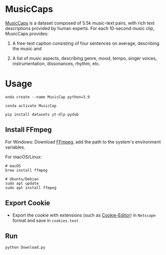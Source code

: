 # MusicCaps
[MusicCaps](https://paperswithcode.com/dataset/musiccaps) is a dataset composed of 5.5k music-text pairs, with rich text descriptions provided by human experts. For each 10-second music clip, MusicCaps provides:

1) A free-text caption consisting of four sentences on average, describing the music and

2) A list of music aspects, describing genre, mood, tempo, singer voices, instrumentation, dissonances, rhythm, etc.

# Usage

```install
onda create --name MusicCap python=3.9

conda activate MusicCap

pip install datasets yt-dlp pydub
```


## Install FFmpeg
For Windows:
Download [FFmpeg](https://ffmpeg.org/download.html), add the path to the system's environment variables.

For macOS/Linux:
```install
# macOS
brew install ffmpeg

# Ubuntu/Debian
sudo apt update
sudo apt install ffmpeg
```

## Export Cookie
- Export the cookie with extensions (such as [Cookie-Editor](https://chromewebstore.google.com/detail/cookie-editor/hlkenndednhfkekhgcdicdfddnkalmdm)) in `Netscape` format and save in `cookies.text`

## Run
```install
python Download.py
```
